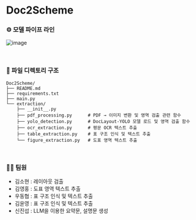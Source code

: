 # Doc2Scheme
### ⚙️ 모델 파이프 라인
![image](https://github.com/user-attachments/assets/eefb3479-a183-4d6d-8c98-6f7d723750c6)

<br>

### 📂 파일 디렉토리 구조
```
Doc2Scheme/
├── README.md
├── requirements.txt
├── main.py
└── extraction/
    ├── __init__.py
    ├── pdf_processing.py      # PDF → 이미지 변환 및 영역 검출 관련 함수
    ├── yolo_detection.py      # DocLayout-YOLO 모델 로드 및 영역 검출 함수
    ├── ocr_extraction.py      # 평문 OCR 텍스트 추출
    ├── table_extraction.py    # 표 구조 인식 및 텍스트 추출
    └── figure_extraction.py   # 도표 영역 텍스트 추출
```

<br>

### 👨‍💻 팀원
- 김소현 : 레이아웃 검출
- 김영홍 : 도표 영역 텍스트 추출
- 우동협 : 표 구조 인식 및 텍스트 추출
- 김윤영 : 표 구조 인식 및 텍스트 추출
- 신진섭 : LLM을 이용한 요약문, 설명문 생성
